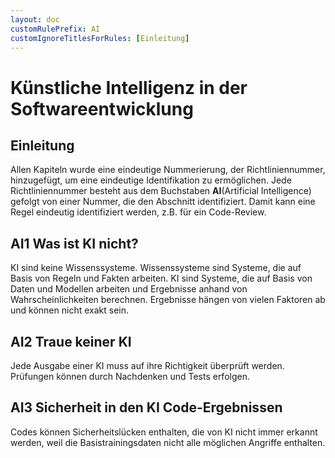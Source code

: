 ```yaml
---
layout: doc
customRulePrefix: AI
customIgnoreTitlesForRules: [Einleitung]
---
```

# Künstliche Intelligenz in der Softwareentwicklung

## Einleitung

Allen Kapiteln wurde eine eindeutige Nummerierung, der Richtliniennummer, hinzugefügt, um eine eindeutige Identifikation zu ermöglichen.
Jede Richtliniennummer besteht aus dem Buchstaben **AI**(Artificial Intelligence) gefolgt von einer Nummer, die den Abschnitt identifiziert. 
Damit kann eine Regel eindeutig identifiziert werden, z.B. für ein Code-Review.

## AI1 Was ist KI nicht?

KI sind keine Wissenssysteme.
Wissenssysteme sind Systeme, die auf Basis von Regeln und Fakten arbeiten.
KI sind Systeme, die auf Basis von Daten und Modellen arbeiten und Ergebnisse anhand von Wahrscheinlichkeiten berechnen.
Ergebnisse hängen von vielen Faktoren ab und können nicht exakt sein.

## AI2 Traue keiner KI

Jede Ausgabe einer KI muss auf ihre Richtigkeit überprüft werden.
Prüfungen können durch Nachdenken und Tests erfolgen.

## AI3 Sicherheit in den KI Code-Ergebnissen

Codes können Sicherheitslücken enthalten, die von KI nicht immer erkannt werden, weil die Basistrainingsdaten nicht alle möglichen Angriffe enthalten.
